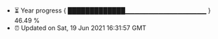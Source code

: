 - ⏳ Year progress { █████████████▁▁▁▁▁▁▁▁▁▁▁▁▁▁▁▁▁ } 46.49 %
- ⏰ Updated on Sat, 19 Jun 2021 16:31:57 GMT

